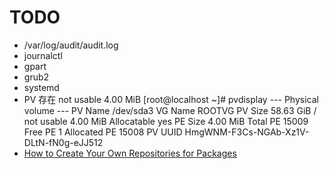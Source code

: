 # TODO

- /var/log/audit/audit.log
- journalctl
- gpart
- grub2
- systemd
- PV 存在 not usable 4.00 MiB
[root@localhost ~]# pvdisplay
  --- Physical volume ---
  PV Name               /dev/sda3
  VG Name               ROOTVG
  PV Size               58.63 GiB / not usable 4.00 MiB
  Allocatable           yes 
  PE Size               4.00 MiB
  Total PE              15009
  Free PE               1
  Allocated PE          15008
  PV UUID               HmgWNM-F3Cs-NGAb-Xz1V-DLtN-fN0g-eJJ512
- [How to Create Your Own Repositories for Packages](https://www.percona.com/blog/how-to-create-your-own-repositories-for-packages/)
